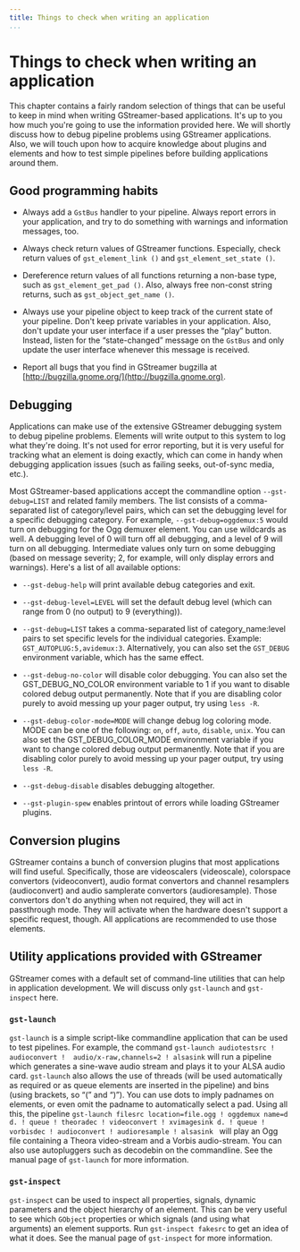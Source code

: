 ```yaml
---
title: Things to check when writing an application
...
```


# Things to check when writing an application

This chapter contains a fairly random selection of things that can be
useful to keep in mind when writing GStreamer-based applications. It's
up to you how much you're going to use the information provided here. We
will shortly discuss how to debug pipeline problems using GStreamer
applications. Also, we will touch upon how to acquire knowledge about
plugins and elements and how to test simple pipelines before building
applications around them.

## Good programming habits

  - Always add a `GstBus` handler to your pipeline. Always report errors
    in your application, and try to do something with warnings and
    information messages, too.

  - Always check return values of GStreamer functions. Especially, check
    return values of `gst_element_link ()` and `gst_element_set_state
    ()`.

  - Dereference return values of all functions returning a non-base
    type, such as `gst_element_get_pad ()`. Also, always free non-const
    string returns, such as `gst_object_get_name ()`.

  - Always use your pipeline object to keep track of the current state
    of your pipeline. Don't keep private variables in your application.
    Also, don't update your user interface if a user presses the “play”
    button. Instead, listen for the “state-changed” message on the
    `GstBus` and only update the user interface whenever this message is
    received.

  - Report all bugs that you find in GStreamer bugzilla at
    [http://bugzilla.gnome.org/](http://bugzilla.gnome.org).

## Debugging

Applications can make use of the extensive GStreamer debugging system to
debug pipeline problems. Elements will write output to this system to
log what they're doing. It's not used for error reporting, but it is
very useful for tracking what an element is doing exactly, which can
come in handy when debugging application issues (such as failing seeks,
out-of-sync media, etc.).

Most GStreamer-based applications accept the commandline option
`--gst-debug=LIST` and related family members. The list consists of a
comma-separated list of category/level pairs, which can set the
debugging level for a specific debugging category. For example,
`--gst-debug=oggdemux:5` would turn on debugging for the Ogg demuxer
element. You can use wildcards as well. A debugging level of 0 will turn
off all debugging, and a level of 9 will turn on all debugging.
Intermediate values only turn on some debugging (based on message
severity; 2, for example, will only display errors and warnings). Here's
a list of all available options:

  - `--gst-debug-help` will print available debug categories and exit.

  - `--gst-debug-level=LEVEL` will set the default debug level (which
    can range from 0 (no output) to 9 (everything)).

  - `--gst-debug=LIST` takes a comma-separated list of
    category\_name:level pairs to set specific levels for the individual
    categories. Example: `GST_AUTOPLUG:5,avidemux:3`. Alternatively, you
    can also set the `GST_DEBUG` environment variable, which has the
    same effect.

  - `--gst-debug-no-color` will disable color debugging. You can also
    set the GST\_DEBUG\_NO\_COLOR environment variable to 1 if you want
    to disable colored debug output permanently. Note that if you are
    disabling color purely to avoid messing up your pager output, try
    using `less -R`.

  - `--gst-debug-color-mode=MODE` will change debug log coloring mode.
    MODE can be one of the following: `on`, `off`, `auto`, `disable`,
    `unix`. You can also set the GST\_DEBUG\_COLOR\_MODE environment
    variable if you want to change colored debug output permanently.
    Note that if you are disabling color purely to avoid messing up your
    pager output, try using `less -R`.

  - `--gst-debug-disable` disables debugging altogether.

  - `--gst-plugin-spew` enables printout of errors while loading
    GStreamer plugins.

## Conversion plugins

GStreamer contains a bunch of conversion plugins that most applications
will find useful. Specifically, those are videoscalers (videoscale),
colorspace convertors (videoconvert), audio format convertors and
channel resamplers (audioconvert) and audio samplerate convertors
(audioresample). Those convertors don't do anything when not required,
they will act in passthrough mode. They will activate when the hardware
doesn't support a specific request, though. All applications are
recommended to use those elements.

## Utility applications provided with GStreamer

GStreamer comes with a default set of command-line utilities that can
help in application development. We will discuss only `gst-launch` and
`gst-inspect` here.

### `gst-launch`

`gst-launch` is a simple script-like commandline application that can be
used to test pipelines. For example, the command `gst-launch
audiotestsrc ! audioconvert ! 
audio/x-raw,channels=2 ! alsasink` will run a pipeline which generates a
sine-wave audio stream and plays it to your ALSA audio card.
`gst-launch` also allows the use of threads (will be used automatically
as required or as queue elements are inserted in the pipeline) and bins
(using brackets, so “(” and “)”). You can use dots to imply padnames on
elements, or even omit the padname to automatically select a pad. Using
all this, the pipeline `gst-launch filesrc location=file.ogg ! oggdemux
name=d
d. ! queue ! theoradec ! videoconvert ! xvimagesink
d. ! queue ! vorbisdec ! audioconvert ! audioresample ! alsasink
` will play an Ogg file containing a Theora video-stream and a Vorbis
audio-stream. You can also use autopluggers such as decodebin on the
commandline. See the manual page of `gst-launch` for more information.

### `gst-inspect`

`gst-inspect` can be used to inspect all properties, signals, dynamic
parameters and the object hierarchy of an element. This can be very
useful to see which `GObject` properties or which signals (and using
what arguments) an element supports. Run `gst-inspect fakesrc` to get an
idea of what it does. See the manual page of `gst-inspect` for more
information.

